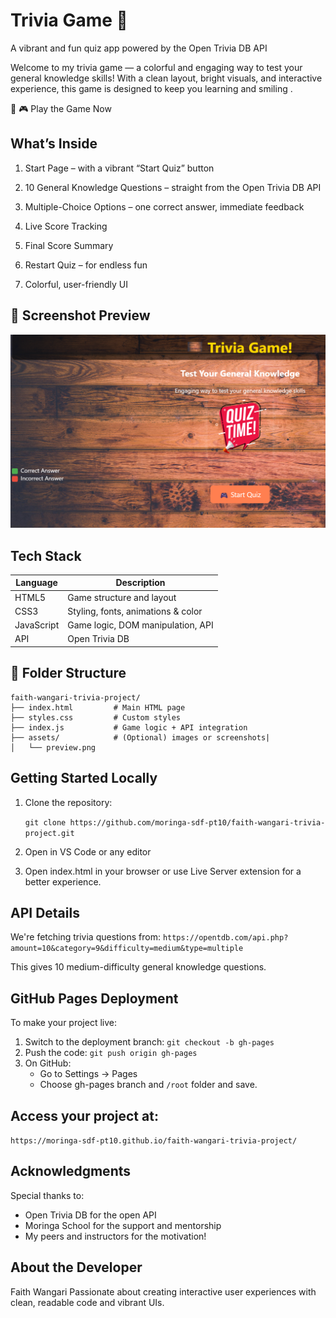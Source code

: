 # Trivia Game 🎉
A vibrant and fun quiz app powered by the Open Trivia DB API 

Welcome to my trivia game — a colorful and engaging way to test your general knowledge skills! With a clean layout, bright visuals, and interactive experience, this game is designed to keep you learning and smiling .

🔗 🎮 Play the Game Now
## What’s Inside
1. Start Page – with a vibrant “Start Quiz” button

2. 10 General Knowledge Questions – straight from the Open Trivia DB API

3. Multiple-Choice Options – one correct answer, immediate feedback

4. Live Score Tracking

5. Final Score Summary

6. Restart Quiz – for endless fun

7. Colorful, user-friendly UI

## 📸 Screenshot Preview
![alt text](image-1.png)

## Tech Stack

| Language  	 | Description                         |
| -------------- | ----------------------------------- |
| HTML5       	 | Game structure and layout           |
| CSS3	         | Styling, fonts, animations & color  |
| JavaScript     | Game logic, DOM manipulation, API   |
| API	         | Open Trivia DB                      |

## 📂 Folder Structure

    faith-wangari-trivia-project/
    ├── index.html         # Main HTML page
    ├── styles.css         # Custom styles
    ├── index.js           # Game logic + API integration
    ├── assets/            # (Optional) images or screenshots|
    │   └── preview.png

## Getting Started Locally
1. Clone the repository:

    `git clone https://github.com/moringa-sdf-pt10/faith-wangari-trivia-project.git`

2. Open in VS Code or any editor

3. Open index.html in your browser or use Live Server extension for a better experience.

## API Details
We're fetching trivia questions from:
    `https://opentdb.com/api.php?amount=10&category=9&difficulty=medium&type=multiple`

This gives 10 medium-difficulty general knowledge questions.

## GitHub Pages Deployment
To make your project live:

1. Switch to the deployment branch:
`git checkout -b gh-pages`
2. Push the code:
`git push origin gh-pages`
3. On GitHub:
    - Go to Settings → Pages
    - Choose gh-pages branch and `/root` folder and save.

##  Access your project at:

`https://moringa-sdf-pt10.github.io/faith-wangari-trivia-project/`

## Acknowledgments
Special thanks to:

 - Open Trivia DB for the open API
 - Moringa School for the support and mentorship
 - My peers and instructors for the motivation!

## About the Developer
Faith Wangari
Passionate about creating interactive user experiences with clean, readable code and vibrant UIs.